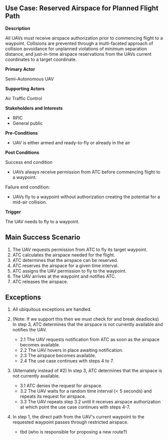 ## Use Case: Reserved Airspace for Planned Flight Path

**Description**

All UAVs must receive airspace authorization prior to commencing flight to a waypoint. Collisions are prevented through a multi-faceted approach of collision avvoidance for unplanned violations of minimum separation distance, and just-in-time airspace reservations from the UAVs current coordinates to a target coordinate.

**Primary Actor**

Semi-Autonomous UAV

**Supporting Actors**

Air Traffic Control

**Stakeholders and Interests**

- RPIC
- General public

**Pre-Conditions**

- UAV is either armed and ready-to-fly or already in the air

**Post Conditions**

Success end condition

- UAVs always receive permission from ATC before commencing flight to a waypoint.

Failure end condition:

- UAVs fly to a waypoint without authorization creating the potential for a mid-air collision.

**Trigger**

The UAV needs to fly to a waypoint.

## Main Success Scenario

1. The UAV requests permission from ATC to fly its target waypoint.
2. ATC calculates the airspace needed for the flight.
3. ATC determines that the airspace can be reserved.
4. ATC reserves the airspace for a given time interval.
5. ATC assigns the UAV permission to fly to the waypoint.
6. The UAV arrives at the waypoint and notifies ATC.
7. ATC releases the airspace.

## Exceptions

1. All ubiquitous exceptions are handled.

2. (Note: If we support this then we must check for and break deadlocks) In step 3, ATC determines that the airspace is not currently available and notifies the UAV.  
   * 2.1 The UAV requests notification from ATC as soon as the airspace becomes available.
   * 2.2 The UAV hovers in place awaiting notification.
   * 2.3 The airspace becomes available.
   * 2.4 The use case continues with steps 4 to 7.
   
3. (Alternately instead of #2) In step 3, ATC determines that the airspace is not currently available.
   * 3.1 ATC denies the request for airspace.
   * 3.2 The UAV waits for a random time interval (< 5 seconds) and repeats its request for airspace.
   * 3.3 The UAV repeats step 3.2 until it receives airspace authorization at which point the use case continues with steps 4-7.
   
4. In step 1, the direct path from the UAV's current waypoint to the requested waypoint passes through restricted airspace.
   * tbd (who is responsible for proposing a new route?)
   
